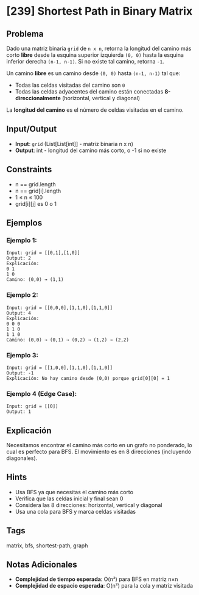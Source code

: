 # [239] Shortest Path in Binary Matrix

## Problema
Dado una matriz binaria `grid` de `n x n`, retorna la longitud del camino más corto **libre** desde la esquina superior izquierda `(0, 0)` hasta la esquina inferior derecha `(n-1, n-1)`. Si no existe tal camino, retorna `-1`.

Un camino **libre** es un camino desde `(0, 0)` hasta `(n-1, n-1)` tal que:
- Todas las celdas visitadas del camino son `0`
- Todas las celdas adyacentes del camino están conectadas **8-direccionalmente** (horizontal, vertical y diagonal)

La **longitud del camino** es el número de celdas visitadas en el camino.

## Input/Output
- **Input**: `grid` (List[List[int]] - matriz binaria n x n)
- **Output**: int - longitud del camino más corto, o -1 si no existe

## Constraints
- n == grid.length
- n == grid[i].length  
- 1 ≤ n ≤ 100
- grid[i][j] es 0 o 1

## Ejemplos

### Ejemplo 1:
```
Input: grid = [[0,1],[1,0]]
Output: 2
Explicación:
0 1
1 0
Camino: (0,0) → (1,1)
```

### Ejemplo 2:
```
Input: grid = [[0,0,0],[1,1,0],[1,1,0]]
Output: 4
Explicación:
0 0 0
1 1 0  
1 1 0
Camino: (0,0) → (0,1) → (0,2) → (1,2) → (2,2)
```

### Ejemplo 3:
```
Input: grid = [[1,0,0],[1,1,0],[1,1,0]]
Output: -1
Explicación: No hay camino desde (0,0) porque grid[0][0] = 1
```

### Ejemplo 4 (Edge Case):
```
Input: grid = [[0]]
Output: 1
```

## Explicación
Necesitamos encontrar el camino más corto en un grafo no ponderado, lo cual es perfecto para BFS. El movimiento es en 8 direcciones (incluyendo diagonales).

## Hints
- Usa BFS ya que necesitas el camino más corto
- Verifica que las celdas inicial y final sean 0
- Considera las 8 direcciones: horizontal, vertical y diagonal
- Usa una cola para BFS y marca celdas visitadas

## Tags
matrix, bfs, shortest-path, graph

## Notas Adicionales
- **Complejidad de tiempo esperada**: O(n²) para BFS en matriz n×n
- **Complejidad de espacio esperada**: O(n²) para la cola y matriz visitada
